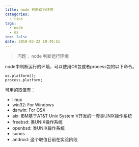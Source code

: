 ```yaml
---
title: node 判断运行环境
categories:
  - tips
tags:
  - node
  - os
toc: false
date: 2018-02-22 19:49:51
---
```

> 问题： node 判断运行环境


<!-- more -->
node中判断运行的环境，可以使用OS包或者process包的以下命令。
```
os.platform();
process.platform;
```
可用的取值有：
* linux
* win32: For Windows
* darwin: For OSX
* aix: IBM基于AT&T Unix System V开发的一套类UNIX操作系统
* freebsd: 类UNIX操作系统
* openbsd: 类UNIX操作系统
* sunos
* android: 这个取值目前在实验阶段
